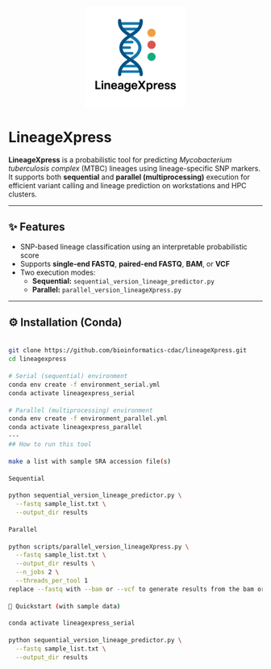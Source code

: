 <p align="center">
  <img src="assets/lineageXpress.png" alt="LineageXpress Logo" width="200"/>
</p>

# LineageXpress

**LineageXpress** is a probabilistic tool for predicting *Mycobacterium tuberculosis complex* (MTBC) lineages using lineage-specific SNP markers.  
It supports both **sequential** and **parallel (multiprocessing)** execution for efficient variant calling and lineage prediction on workstations and HPC clusters.

---

## ✨ Features
- SNP-based lineage classification using an interpretable probabilistic score
- Supports **single-end FASTQ**, **paired-end FASTQ**, **BAM**, or **VCF**
- Two execution modes:
  - **Sequential:** `sequential_version_lineage_predictor.py`
  - **Parallel:** `parallel_version_lineageXpress.py`

---

## ⚙️ Installation (Conda)

```bash

git clone https://github.com/bioinformatics-cdac/lineageXpress.git
cd lineagexpress

# Serial (sequential) environment
conda env create -f environment_serial.yml
conda activate lineagexpress_serial

# Parallel (multiprocessing) environment
conda env create -f environment_parallel.yml
conda activate lineagexpress_parallel
--- 
## How to run this tool

make a list with sample SRA accession file(s) 

Sequential 

python sequential_version_lineage_predictor.py \
  --fastq sample_list.txt \
  --output_dir results

Parallel

python scripts/parallel_version_lineageXpress.py \
  --fastq sample_list.txt \
  --output_dir results \
  --n_jobs 2 \
  --threads_per_tool 1
replace --fastq with --bam or --vcf to generate results from the bam or vcf file(s) as input

🚀 Quickstart (with sample data)

conda activate lineagexpress_serial

python sequential_version_lineage_predictor.py \
  --fastq sample_list.txt \
  --output_dir results








